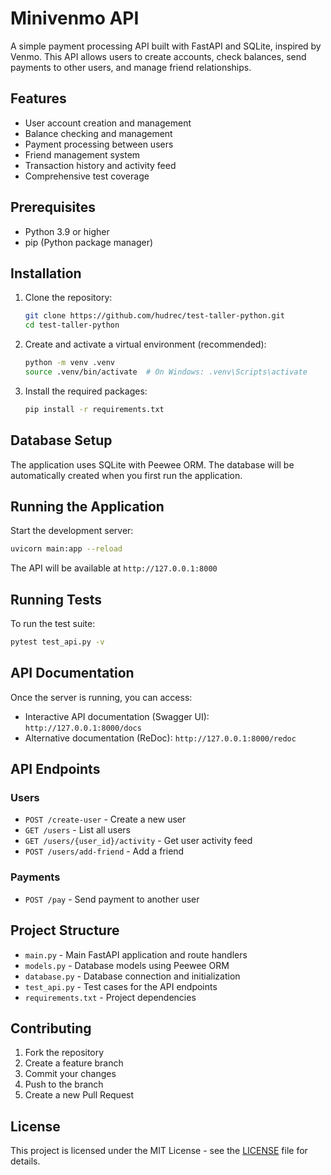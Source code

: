 # Minivenmo API

A simple payment processing API built with FastAPI and SQLite, inspired by Venmo. This API allows users to create accounts, check balances, send payments to other users, and manage friend relationships.

## Features

- User account creation and management
- Balance checking and management
- Payment processing between users
- Friend management system
- Transaction history and activity feed
- Comprehensive test coverage

## Prerequisites

- Python 3.9 or higher
- pip (Python package manager)

## Installation

1. Clone the repository:
   ```bash
   git clone https://github.com/hudrec/test-taller-python.git
   cd test-taller-python
   ```

2. Create and activate a virtual environment (recommended):
   ```bash
   python -m venv .venv
   source .venv/bin/activate  # On Windows: .venv\Scripts\activate
   ```

3. Install the required packages:
   ```bash
   pip install -r requirements.txt
   ```

## Database Setup

The application uses SQLite with Peewee ORM. The database will be automatically created when you first run the application.

## Running the Application

Start the development server:
```bash
uvicorn main:app --reload
```

The API will be available at `http://127.0.0.1:8000`

## Running Tests

To run the test suite:
```bash
pytest test_api.py -v
```

## API Documentation

Once the server is running, you can access:
- Interactive API documentation (Swagger UI): `http://127.0.0.1:8000/docs`
- Alternative documentation (ReDoc): `http://127.0.0.1:8000/redoc`

## API Endpoints

### Users
- `POST /create-user` - Create a new user
- `GET /users` - List all users
- `GET /users/{user_id}/activity` - Get user activity feed
- `POST /users/add-friend` - Add a friend

### Payments
- `POST /pay` - Send payment to another user

## Project Structure

- `main.py` - Main FastAPI application and route handlers
- `models.py` - Database models using Peewee ORM
- `database.py` - Database connection and initialization
- `test_api.py` - Test cases for the API endpoints
- `requirements.txt` - Project dependencies

## Contributing

1. Fork the repository
2. Create a feature branch
3. Commit your changes
4. Push to the branch
5. Create a new Pull Request

## License

This project is licensed under the MIT License - see the [LICENSE](LICENSE) file for details.
